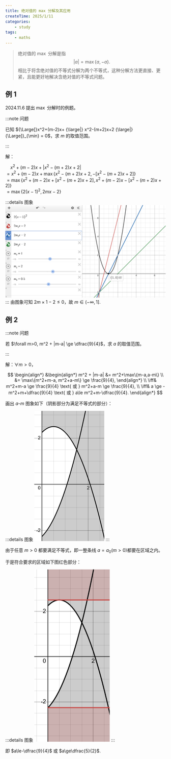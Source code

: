 ```yaml
---
title: 绝对值的 max 分解及其应用
createTime: 2025/1/11
categories: 
    - study
tags:
    - maths
---
```


> 绝对值的 $\max$ 分解是指
> $$|a| = \max\{a, -a\}.$$
> 相比于将含绝对值的不等式分解为两个不等式，这种分解方法更直接、更紧，且能更好地解决含绝对值的不等式问题。

## 例 1

2024.11.6 提出 $\max$ 分解时的例题。

:::note 问题

已知 ${\Large[}x^2+(m-2)x+ {\large|} x^2-(m+2)x+2 {\large|}{\Large]}_{\min} = 0$，求 $m$ 的取值范围。

:::

解：

$~~~~x^2+(m-2)x+|x^2-(m+2)x+2|$  
$=x^2+(m-2)x+\max\{x^2-(m+2)x+2, -[x^2-(m+2)x+2]\}$  
$=\max\{x^2+(m-2)x+[x^2-(m+2)x+2], x^2+(m-2)x-[x^2-(m+2)x+2]\}$  
$=\max\{2(x-1)^2, 2mx-2\}$

:::details 图象
![](image/math-solution-abs-20241106.png)
:::
由图象可知 $2m\times1-2\le0$，故 $m\in (-\infty, 1]$.

## 例 2

:::note 问题

若 $\forall m>0, m^2 + |m-a| \ge \dfrac{9}{4}$，求 $a$ 的取值范围。

:::

解：$\forall m>0$，

$$
\begin{align*}
    &\begin{align*}
    m^2 + |m-a|
    &= m^2+\max\{m-a,a-m\} \\
    &= \max\{m^2+m-a, m^2+a-m\} \ge \frac{9}{4},
    \end{align*}
\\
\iff& m^2+m-a \ge \frac{9}{4} \text{ 或 } m^2+a-m \ge \frac{9}{4}, \\
\iff& a \ge -m^2+m+\dfrac{9}{4} \text{ 或 } a\le m^2+m-\dfrac{9}{4}.
\end{align*}
$$

画出 $a\text{-}m$ 图象如下（阴影部分为满足不等式的部分）：

:::details 图象
![图1](abs-max-transformation/image.png)
:::

由于任意 $m>0$ 都要满足不等式，即一整条线 $a=a_0(m>0)$都要在区域之内。

于是符合要求的区域如下图红色部分：

:::details 图象
![图2](abs-max-transformation/image-1.png)
:::

即 $a\le-\dfrac{9}{4}$ 或 $a\ge\dfrac{5}{2}$.
